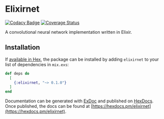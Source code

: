 # Elixirnet
[![Codacy Badge](https://api.codacy.com/project/badge/Grade/979f0589f8a449d4bf5a042afdca0296)](https://app.codacy.com/gh/mjftw/elixirnet?utm_source=github.com&utm_medium=referral&utm_content=mjftw/elixirnet&utm_campaign=Badge_Grade)
[![Coverage Status](https://coveralls.io/repos/github/mjftw/elixirnet/badge.svg?branch=main)](https://coveralls.io/github/mjftw/elixirnet?branch=main)

A convolutional neural network implementation written in Elixir.

## Installation

If [available in Hex](https://hex.pm/docs/publish), the package can be installed
by adding `elixirnet` to your list of dependencies in `mix.exs`:

```elixir
def deps do
  [
    {:elixirnet, "~> 0.1.0"}
  ]
end
```

Documentation can be generated with [ExDoc](https://github.com/elixir-lang/ex_doc)
and published on [HexDocs](https://hexdocs.pm). Once published, the docs can
be found at [https://hexdocs.pm/elixirnet](https://hexdocs.pm/elixirnet).

